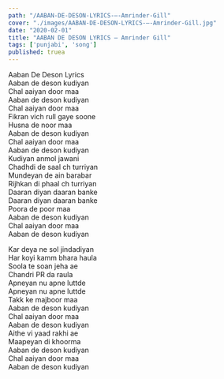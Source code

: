 ```yaml
---
path: "/AABAN-DE-DESON-LYRICS-–-Amrinder-Gill"
cover: "./images/AABAN-DE-DESON-LYRICS-–-Amrinder-Gill.jpg"
date: "2020-02-01"
title: "AABAN DE DESON LYRICS – Amrinder Gill"
tags: ['punjabi', 'song']
published: truea
---
```

  
Aaban De Deson Lyrics  
Aaban de deson kudiyan  
Chal aaiyan door maa  
Aaban de deson kudiyan  
Chal aaiyan door maa  
Fikran vich rull gaye soone  
Husna de noor maa  
Aaban de deson kudiyan  
Chal aaiyan door maa  
Aaban de deson kudiyan  
Kudiyan anmol jawani  
Chadhdi de saal ch turriyan  
Mundeyan de ain barabar  
Rijhkan di phaal ch turriyan  
Daaran diyan daaran banke  
Daaran diyan daaran banke  
Poora de poor maa  
Aaban de deson kudiyan  
Chal aaiyan door maa  
Aaban de deson kudiyan  
  
  
  
  
  
  
Kar deya ne sol jindadiyan  
Har koyi kamm bhara haula  
Soola te soan jeha ae  
Chandri PR da raula  
Apneyan nu apne luttde  
Apneyan nu apne luttde  
Takk ke majboor maa  
Aaban de deson kudiyan  
Chal aaiyan door maa  
Aaban de deson kudiyan  
Aithe vi yaad rakhi ae  
Maapeyan di khoorma  
Aaban de deson kudiyan  
Chal aaiyan door maa  
Aaban de deson kudiyan  
